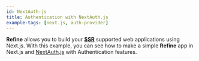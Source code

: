 ```yaml
---
id: NextAuth-js
title: Authentication with NextAuth.js
example-tags: [next.js, auth-provider]
---
```


**Refine** allows you to build your [**SSR**](https://nextjs.org/docs/basic-features/pages#server-side-rendering) supported web applications using Next.js. With this example, you can see how to make a simple **Refine** app in Next.js and [NextAuth.js](https://next-auth.js.org) with Authentication features.

<CodeSandboxExample path="with-nextjs-next-auth" />
